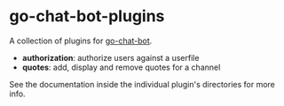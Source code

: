 # go-chat-bot-plugins

A collection of plugins for [go-chat-bot](https://github.com/go-chat-bot/bot).

* **authorization**: authorize users against a userfile
* **quotes**: add, display and remove quotes for a channel

See the documentation inside the individual plugin's directories for more info.